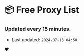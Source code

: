 # :package: Free Proxy List
### Updated every 15 minutes.

- Last updated: `2024-07-13 04:50`

:heart:
